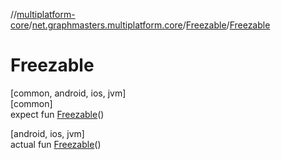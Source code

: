 //[multiplatform-core](../../../index.md)/[net.graphmasters.multiplatform.core](../index.md)/[Freezable](index.md)/[Freezable](-freezable.md)

# Freezable

[common, android, ios, jvm]\
[common]\
expect fun [Freezable](-freezable.md)()

[android, ios, jvm]\
actual fun [Freezable](-freezable.md)()
